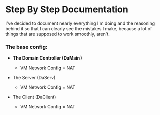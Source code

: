 # Step By Step Documentation

I've decided to document nearly everything I'm doing and the reasoning behind it so that I can clearly see the mistakes I make, because a lot of things that are supposed to work smoothly, aren't.

### **The base config**:

- **The Domain Controller (DaMain)**
  - VM Network Config = NAT

- The Server (DaServ)
  - VM Network Config = NAT

- The Client (DaClient)
  - VM Network Config = NAT

